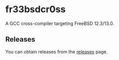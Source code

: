 # fr33bsdcr0ss

A GCC cross-compiler targeting FreeBSD 12.3/13.0.

## Releases

You can obtain releases from the  [releases](https://github.com/AmanoTeam/fr33bsdcr0ss/releases) page.
